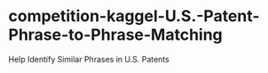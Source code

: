# competition-kaggel-U.S.-Patent-Phrase-to-Phrase-Matching
Help Identify Similar Phrases in U.S. Patents
